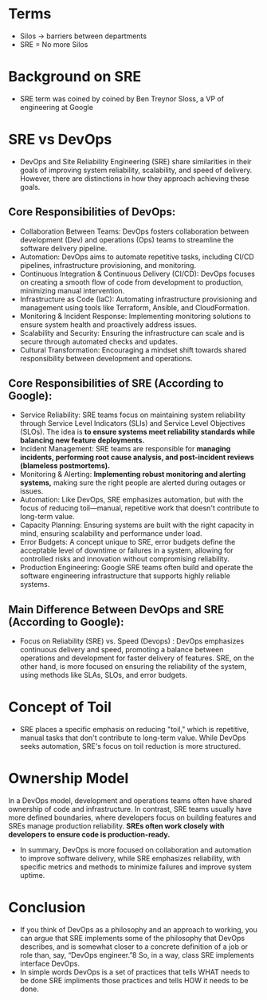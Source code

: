 # Terms
- Silos -> barriers between departments
- SRE = No more Silos

# Background on SRE
- SRE term was coined by coined by Ben Treynor Sloss, a VP of engineering at Google


# SRE vs DevOps
- DevOps and Site Reliability Engineering (SRE) share similarities in their goals of improving system reliability, scalability, and speed of delivery. However, there are distinctions in how they approach achieving these goals.
  
## Core Responsibilities of DevOps:
- Collaboration Between Teams: DevOps fosters collaboration between development (Dev) and operations (Ops) teams to streamline the software delivery pipeline.
- Automation: DevOps aims to automate repetitive tasks, including CI/CD pipelines, infrastructure provisioning, and monitoring.
- Continuous Integration & Continuous Delivery (CI/CD): DevOps focuses on creating a smooth flow of code from development to production, minimizing manual intervention.
- Infrastructure as Code (IaC): Automating infrastructure provisioning and management using tools like Terraform, Ansible, and CloudFormation.
- Monitoring & Incident Response: Implementing monitoring solutions to ensure system health and proactively address issues.
- Scalability and Security: Ensuring the infrastructure can scale and is secure through automated checks and updates.
- Cultural Transformation: Encouraging a mindset shift towards shared responsibility between development and operations.
## Core Responsibilities of SRE (According to Google):
- Service Reliability: SRE teams focus on maintaining system reliability through Service Level Indicators (SLIs) and Service Level Objectives (SLOs). The idea is **to ensure systems meet reliability standards while balancing new feature deployments.**
- Incident Management: SRE teams are responsible for **managing incidents, performing root cause analysis, and post-incident reviews (blameless postmortems).**
- Monitoring & Alerting: **Implementing robust monitoring and alerting systems,** making sure the right people are alerted during outages or issues.
- Automation: Like DevOps, SRE emphasizes automation, but with the focus of reducing toil—manual, repetitive work that doesn't contribute to long-term value.
- Capacity Planning: Ensuring systems are built with the right capacity in mind, ensuring scalability and performance under load.
- Error Budgets: A concept unique to SRE, error budgets define the acceptable level of downtime or failures in a system, allowing for controlled risks and innovation without compromising reliability.
- Production Engineering: Google SRE teams often build and operate the software engineering infrastructure that supports highly reliable systems.
## Main Difference Between DevOps and SRE (According to Google):
- Focus on Reliability (SRE) vs. Speed (Devops) : DevOps emphasizes continuous delivery and speed, promoting a balance between operations and development for faster delivery of features. SRE, on the other hand, is more focused on ensuring the reliability of the system, using methods like SLAs, SLOs, and error budgets.

# Concept of Toil
- SRE places a specific emphasis on reducing "toil," which is repetitive, manual tasks that don't contribute to long-term value. While DevOps seeks automation, SRE's focus on toil reduction is more structured.

# Ownership Model
In a DevOps model, development and operations teams often have shared ownership of code and infrastructure. In contrast, SRE teams usually have more defined boundaries, where developers focus on building features and SREs manage production reliability. **SREs often work closely with developers to ensure code is production-ready.**

- In summary, DevOps is more focused on collaboration and automation to improve software delivery, while SRE emphasizes reliability, with specific metrics and methods to minimize failures and improve system uptime.

 # Conclusion 
- If you think of DevOps as a philosophy and an approach to working, you can argue that SRE implements some of the philosophy that DevOps describes, and is somewhat closer to a concrete definition of a job or role than, say, “DevOps engineer.”8 So, in a way, class SRE implements interface DevOps.
- In simple words DevOps is a set of practices that tells WHAT needs to be done SRE impliments those practices and tells HOW it needs to be done.


